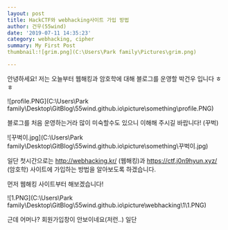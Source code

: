 ```yaml
---
layout: post
title: HackCTF와 webhacking사이트 가입 방법
author: 건우(55wind)
date: '2019-07-11 14:35:23'
category: webhacking, cipher 
summary: My First Post
thumbnail:![grim.png](C:\Users\Park family\Pictures\grim.png)

---
```

안녕하세요! 저는 오늘부터 웹해킹과 암호학에 대해 블로그를 운영할 박건우 입니다 ㅎㅎ



![profile.PNG](C:\Users\Park family\Desktop\GitBlog\55wind.github.io\picture\something\profile.PNG)




블로그를 처음 운영하는거라 많이 미숙할수도 있으니 이해해 주시길 바랍니다!           (꾸벅)

![꾸벅이.jpg](C:\Users\Park family\Desktop\GitBlog\55wind.github.io\picture\something\꾸벅이.jpg)

일단 첫시간으로는 
http://webhacking.kr/ (웹해킹)과 
https://ctf.j0n9hyun.xyz/ (암호학) 
사이트에 가입하는 방법을 알아보도록 하겠습니다.

먼저 웹해킹 사이트부터 해보겠습니다!

![1.PNG](C:\Users\Park family\Desktop\GitBlog\55wind.github.io\picture\webhacking\1\1.PNG)

근데 어머나?
회원가입창이 안보이네요(저런..)
일단 





